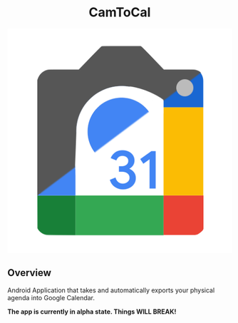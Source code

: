 <h1 align="center">CamToCal</h1>

<p align="center">
  <a href="https://github.com/K-zhao/CamToCal">
    <img src="camtocal.png"/>
  </a>
</p>

## Overview

Android Application that takes and automatically exports your physical agenda into Google Calendar. 

**The app is currently in alpha state. Things WILL BREAK!**
